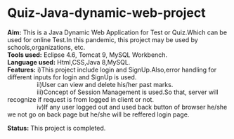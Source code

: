 # Quiz-Java-dynamic-web-project
<b>Aim:</b> This is a Java Dynamic Web Application for Test or Quiz.Which can be used for online Test.In this pandemic, this project may be used by schools,organizations, etc.<br>
<b>Tools used:</b> Eclipse 4.6, Tomcat 9, MySQL Workbench.<br>
<b>Language used:</b> Html,CSS,Java 8,MySQL.<br>
<b>Features:</b> i)This project include login and SignUp.Also,error handling for different inputs for login and SignUp is used.<br>
&nbsp;&nbsp;&nbsp;&nbsp;&nbsp;&nbsp;&nbsp;&nbsp;&nbsp;&nbsp;&nbsp;&nbsp;&nbsp;&nbsp;&nbsp;&nbsp;
ii)User can view and delete his/her past marks.<br>
&nbsp;&nbsp;&nbsp;&nbsp;&nbsp;&nbsp;&nbsp;&nbsp;&nbsp;&nbsp;&nbsp;&nbsp;&nbsp;&nbsp;&nbsp;&nbsp;
iii)Concept of Session Management is used.So that, server will recognize if request is from logged in client or not.<br>
&nbsp;&nbsp;&nbsp;&nbsp;&nbsp;&nbsp;&nbsp;&nbsp;&nbsp;&nbsp;&nbsp;&nbsp;&nbsp;&nbsp;&nbsp;&nbsp;
iv)If any user logged out and used back button of browser he/she we not go on back page but he/she will be reffered login page.
                
<b>Status:</b> This project is completed.<br>

